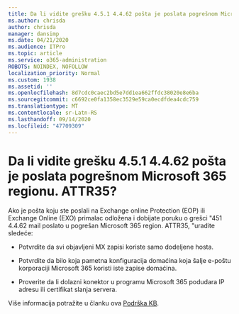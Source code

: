```yaml
---
title: Da li vidite grešku 4.5.1 4.4.62 pošta je poslata pogrešnom Microsoft 365 regionu. ATTR35?
ms.author: chrisda
author: chrisda
manager: dansimp
ms.date: 04/21/2020
ms.audience: ITPro
ms.topic: article
ms.service: o365-administration
ROBOTS: NOINDEX, NOFOLLOW
localization_priority: Normal
ms.custom: 1938
ms.assetid: ''
ms.openlocfilehash: 8d7cdc0caec2bd5e7dd1ea662ffdc38020e8e6ba
ms.sourcegitcommit: c6692ce0fa1358ec3529e59ca0ecdfdea4cdc759
ms.translationtype: MT
ms.contentlocale: sr-Latn-RS
ms.lasthandoff: 09/14/2020
ms.locfileid: "47709309"
---
```

# <a name="are-you-seeing-error-451-4462-mail-sent-to-the-wrong-microsoft-365-region-attr35"></a>Da li vidite grešku 4.5.1 4.4.62 pošta je poslata pogrešnom Microsoft 365 regionu. ATTR35?

Ako je pošta koju ste poslali na Exchange online Protection (EOP) ili Exchange Online (EXO) primalac odložena i dobijate poruku o grešci "451 4.4.62 mail poslato u pogrešan Microsoft 365 region. ATTR35, "uradite sledeće:

- Potvrdite da svi objavljeni MX zapisi koriste samo dodeljene hosta.

- Potvrdite da bilo koja pametna konfiguracija domaćina koja šalje e-poštu korporaciji Microsoft 365 koristi iste zapise domaćina.

- Proverite da li dolazni konektor u programu Microsoft 365 podudara IP adresu ili certifikat slanja servera.

Više informacija potražite u članku ova [Podrška KB](https://support.microsoft.com/help/4057301/attr35-response-code-when-mail-is-sent-to-eop-exo).
